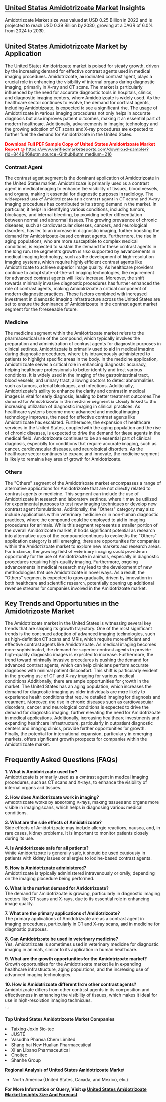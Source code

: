 <h2><a href="https://www.verifiedmarketreports.com/download-sample/?rid=844946&amp;utm_source=Github&amp;utm_medium=216" target="_blank">United States Amidotrizoate Market</a> Insights</h2><p>Amidotrizoate Market size was valued at USD 0.25 Billion in 2022 and is projected to reach USD 0.39 Billion by 2030, growing at a CAGR of 6.0% from 2024 to 2030.</p><p><h2>United States Amidotrizoate Market by Application</h2><p>The United States Amidotrizoate market is poised for steady growth, driven by the increasing demand for effective contrast agents used in medical imaging procedures. Amidotrizoate, an iodinated contrast agent, plays a crucial role in enhancing the visibility of internal organs during diagnostic imaging, primarily in X-ray and CT scans. The market is particularly influenced by the need for accurate diagnostic tools in hospitals, clinics, and diagnostic imaging centers, where Amidotrizoate is widely used. As the healthcare sector continues to evolve, the demand for contrast agents, including Amidotrizoate, is expected to see a significant rise. The usage of Amidotrizoate in various imaging procedures not only helps in accurate diagnosis but also improves patient outcomes, making it an essential part of modern healthcare. Additionally, advancements in imaging technology and the growing adoption of CT scans and X-ray procedures are expected to further fuel the demand for Amidotrizoate in the United States. <p><span class=""><span style="color: #ff0000;"><strong>Download Full PDF Sample Copy of United States Amidotrizoate Market Report</strong> @ </span><a href="https://www.verifiedmarketreports.com/download-sample/?rid=844946&amp;utm_source=Github&amp;utm_medium=216" target="_blank">https://www.verifiedmarketreports.com/download-sample/?rid=844946&amp;utm_source=Github&amp;utm_medium=216</a></span></p></p><h3>Contrast Agent</h3><p>The contrast agent segment is the dominant application of Amidotrizoate in the United States market. Amidotrizoate is primarily used as a contrast agent in medical imaging to enhance the visibility of tissues, blood vessels, and organs, making it essential for diagnostic purposes in radiology. The widespread use of Amidotrizoate as a contrast agent in CT scans and X-ray imaging procedures has contributed to its strong demand in the market. In particular, it helps in identifying various conditions, including tumors, blockages, and internal bleeding, by providing better differentiation between normal and abnormal tissues. The growing prevalence of chronic diseases, such as cardiovascular diseases, cancers, and neurological disorders, has led to an increase in diagnostic imaging, further boosting the demand for Amidotrizoate-based contrast agents. Furthermore, the rise in aging populations, who are more susceptible to complex medical conditions, is expected to sustain the demand for these contrast agents in the long run.The segment's growth is also supported by advancements in medical imaging technology, such as the development of high-resolution imaging systems, which require highly efficient contrast agents like Amidotrizoate to achieve superior image quality. As healthcare providers continue to adopt state-of-the-art imaging technologies, the requirement for advanced contrast agents will likely increase. Moreover, the shift towards minimally invasive diagnostic procedures has further enhanced the role of contrast agents, making Amidotrizoate a critical component of modern diagnostic practices. These factors combined with increased investment in diagnostic imaging infrastructure across the United States are set to ensure the dominance of Amidotrizoate in the contrast agent market segment for the foreseeable future.<h3>Medicine</h3><p>The medicine segment within the Amidotrizoate market refers to the pharmaceutical use of the compound, which typically involves the preparation and administration of contrast agents for diagnostic purposes in clinical settings. Amidotrizoate is primarily used to aid in medical imaging during diagnostic procedures, where it is intravenously administered to patients to highlight specific areas in the body. In the medicine application, Amidotrizoate serves a critical role in enhancing diagnostic accuracy, helping healthcare professionals to better identify and treat various conditions. It is widely used in the imaging of the gastrointestinal tract, blood vessels, and urinary tract, allowing doctors to detect abnormalities such as tumors, arterial blockages, and infections. Additionally, Amidotrizoate's ability to enhance the clarity and contrast in medical images is vital for early diagnosis, leading to better treatment outcomes.The demand for Amidotrizoate in the medicine segment is closely linked to the increasing utilization of diagnostic imaging in clinical practices. As healthcare systems become more advanced and medical imaging technology improves, the need for effective contrast agents like Amidotrizoate has escalated. Furthermore, the expansion of healthcare services in the United States, coupled with the aging population and the rise of chronic diseases, is expected to drive the demand for these agents in the medical field. Amidotrizoate continues to be an essential part of clinical diagnosis, especially for conditions that require accurate imaging, such as cancer, cardiovascular diseases, and neurological disorders. As the healthcare sector continues to expand and innovate, the medicine segment is likely to remain a key area of growth for Amidotrizoate.<h3>Others</h3><p>The "Others" segment of the Amidotrizoate market encompasses a range of alternative applications for Amidotrizoate that are not directly related to contrast agents or medicine. This segment can include the use of Amidotrizoate in research and laboratory settings, where it may be utilized for experimental purposes to test new imaging techniques or develop new contrast agent formulations. Additionally, the "Others" category may also include applications within veterinary medicine or in non-human diagnostic practices, where the compound could be employed to aid in imaging procedures for animals. While this segment represents a smaller portion of the overall Amidotrizoate market, it holds significant potential as research into alternative uses of the compound continues to evolve.As the "Others" application category is still emerging, there are opportunities for companies within the Amidotrizoate market to explore new markets and research areas. For instance, the growing field of veterinary imaging could provide an opportunity for the use of Amidotrizoate in animals, especially in diagnostic procedures requiring high-quality imaging. Furthermore, ongoing advancements in medical research may lead to the development of new methodologies that use Amidotrizoate in novel ways. As a result, the "Others" segment is expected to grow gradually, driven by innovation in both healthcare and scientific research, potentially opening up additional revenue streams for companies involved in the Amidotrizoate market.<h2>Key Trends and Opportunities in the Amidotrizoate Market</h2><p>The Amidotrizoate market in the United States is witnessing several key trends that are shaping its growth trajectory. One of the most significant trends is the continued adoption of advanced imaging technologies, such as high-definition CT scans and MRIs, which require more efficient and effective contrast agents like Amidotrizoate. As medical imaging becomes more sophisticated, the demand for superior contrast agents to provide high-quality diagnostic images is expected to increase. Furthermore, the trend toward minimally invasive procedures is pushing the demand for advanced contrast agents, which can help clinicians perform accurate diagnoses with minimal patient discomfort. This shift is particularly evident in the growing use of CT and X-ray imaging for various medical conditions.Additionally, there are ample opportunities for growth in the market. The United States has an aging population, which increases the demand for diagnostic imaging as older individuals are more likely to experience health conditions that require detailed imaging for diagnosis and treatment. Moreover, the rise in chronic diseases such as cardiovascular disorders, cancer, and neurological conditions is expected to drive the demand for diagnostic imaging, further elevating the need for Amidotrizoate in medical applications. Additionally, increasing healthcare investments and expanding healthcare infrastructure, particularly in outpatient diagnostic centers and imaging clinics, provide further opportunities for growth. Finally, the potential for international expansion, particularly in emerging markets, offers significant growth prospects for companies within the Amidotrizoate market.<h2>Frequently Asked Questions (FAQs)</h2><p><strong>1. What is Amidotrizoate used for?</strong><br>Amidotrizoate is primarily used as a contrast agent in medical imaging procedures, such as CT scans and X-rays, to enhance the visibility of internal organs and tissues.</p><p><strong>2. How does Amidotrizoate work in imaging?</strong><br>Amidotrizoate works by absorbing X-rays, making tissues and organs more visible in imaging scans, which helps in diagnosing various medical conditions.</p><p><strong>3. What are the side effects of Amidotrizoate?</strong><br>Side effects of Amidotrizoate may include allergic reactions, nausea, and, in rare cases, kidney problems. It is important to monitor patients closely during its use.</p><p><strong>4. Is Amidotrizoate safe for all patients?</strong><br>While Amidotrizoate is generally safe, it should be used cautiously in patients with kidney issues or allergies to iodine-based contrast agents.</p><p><strong>5. How is Amidotrizoate administered?</strong><br>Amidotrizoate is typically administered intravenously or orally, depending on the imaging procedure being performed.</p><p><strong>6. What is the market demand for Amidotrizoate?</strong><br>The demand for Amidotrizoate is growing, particularly in diagnostic imaging sectors like CT scans and X-rays, due to its essential role in enhancing image quality.</p><p><strong>7. What are the primary applications of Amidotrizoate?</strong><br>The primary applications of Amidotrizoate are as a contrast agent in imaging procedures, particularly in CT and X-ray scans, and in medicine for diagnostic purposes.</p><p><strong>8. Can Amidotrizoate be used in veterinary medicine?</strong><br>Yes, Amidotrizoate is sometimes used in veterinary medicine for diagnostic imaging in animals, similar to its application in human healthcare.</p><p><strong>9. What are the growth opportunities for the Amidotrizoate market?</strong><br>Growth opportunities for the Amidotrizoate market lie in expanding healthcare infrastructure, aging populations, and the increasing use of advanced imaging technologies.</p><p><strong>10. How is Amidotrizoate different from other contrast agents?</strong><br>Amidotrizoate differs from other contrast agents in its composition and effectiveness in enhancing the visibility of tissues, which makes it ideal for use in high-resolution imaging techniques.</p>```</p><p><strong>Top United States Amidotrizoate Market Companies</strong></p><div data-test-id=""><p><li>Taixing Joxin Bio-tec</li><li> JUSTE</li><li> Vasudha Pharma Chem Limited</li><li> Shang hai New Hualian Pharmaceutical</li><li> Xi'an Libang Pharmaceutical</li><li> Choitec</li><li> Shanhe Group</li></p><div><strong>Regional Analysis of&nbsp;United States Amidotrizoate Market</strong></div><ul><li dir="ltr"><p dir="ltr">North America&nbsp;(United States, Canada, and Mexico, etc.)</p></li></ul><p><strong>For More Information or Query, Visit @&nbsp;</strong><strong><a href="https://www.verifiedmarketreports.com/product/amidotrizoate-market/?utm_source=Github&amp;utm_medium=216" target="_blank">United States Amidotrizoate Market Insights Size And Forecast</a></strong></p></div>

